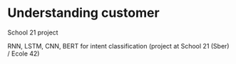 # Understanding customer
School 21 project

RNN, LSTM, CNN, BERT for intent classification (project at School 21 (Sber) / Ecole 42)

